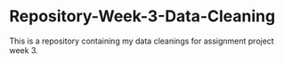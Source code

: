Repository-Week-3-Data-Cleaning
===============================

This is a repository containing my data cleanings for assignment project week 3.
